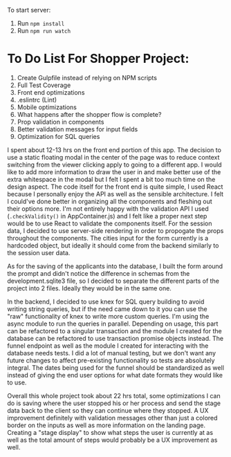 To start server:
1. Run `npm install`
2. Run `npm run watch`

To Do List For Shopper Project:
===============================

1. Create Gulpfile instead of relying on NPM scripts
2. Full Test Coverage
3. Front end optimizations
4. .eslintrc (Lint)
5. Mobile optimizations
6. What happens after the shopper flow is complete?
7. Prop validation in components
8. Better validation messages for input fields
9. Optimization for SQL queries

I spent about 12-13 hrs on the front end portion of this app. The decision to use a static floating modal in the center of the page was to reduce context switching from the viewer clicking apply to going to a different app. I would like to add more information to draw the user in and make better use of the extra whitespace in the modal but I felt I spent a bit too much time on the design aspect. The code itself for the front end is quite simple, I used React because I personally enjoy the API as well as the sensible architecture. I felt I could've done better in organizing all the components and fleshing out their options more. I'm not entirely happy with the validation API I used (`.checkValidity()` in AppContainer.js) and I felt like a proper next step would be to use React to validate the components itself. For the session data, I decided to use server-side rendering in order to propogate the props throughout the components. The cities input for the form currently is a hardcoded object, but ideally it should come from the backend similarly to the session user data. 

As for the saving of the applicants into the database, I built the form around the prompt and didn't notice the difference in schemas from the development.sqlite3 file, so I decided to separate the different parts of the project into 2 files. Ideally they would be in the same one.

In the backend, I decided to use knex for SQL query building to avoid writing string queries, but if the need came down to it you can use the "raw" functionality of knex to write more custom queries. I'm using the async module to run the queries in parallel. Depending on usage, this part can be refactored to a singular transaction and the module I created for the database can be refactored to use transaction promise objects instead. The funnel endpoint as well as the module I created for interacting with the database needs tests. I did a lot of manual testing, but we don't want any future changes to affect pre-existing functionality so tests are absolutely integral. The dates being used for the funnel should be standardized as well instead of giving the end user options for what date formats they would like to use. 

Overall this whole project took about 22 hrs total, some optimizations I can do is saving where the user stopped his or her process and send the stage data back to the client so they can continue where they stopped. A UX improvement definitely with validation messages other than just a colored border on the inputs as well as more information on the landing page. Creating a "stage display" to show what steps the user is currently at as well as the total amount of steps would probably be a UX improvement as well.